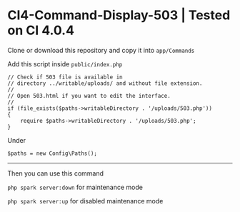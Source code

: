 # CI4-Command-Display-503 | Tested on CI 4.0.4
Clone or download this repository and copy it into `app/Commands`

Add this script inside `public/index.php`

	// Check if 503 file is available in
	// directory ../writable/uploads/ and without file extension.
	//
	// Open 503.html if you want to edit the interface.
	//
	if (file_exists($paths->writableDirectory . '/uploads/503.php'))
	{
		require $paths->writableDirectory . '/uploads/503.php';
	}

Under

`$paths = new Config\Paths();`

<hr>

Then you can use this command

`php spark server:down` for maintenance mode

`php spark server:up` for disabled maintenance mode
